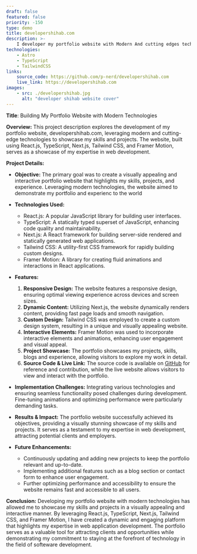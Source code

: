 ```yaml
---
draft: false
featured: false
priority: -150
type: demo
title: developershihab.com
description: >-
    I developer my portfolio website with Modern And cutting edges technologies
technologies:
    - Astro
    - TypeScript
    - TailwindCSS
links:
    source_code: https://github.com/p-nerd/developershihab.com
    live_link: https://developershihab.com
images:
    - src: ./developershihab.jpg
      alt: "developer shihab website cover"
---
```


**Title**: Building My Portfolio Website with Modern Technologies

**Overview:**
This project description explores the development of my portfolio website, developershihab.com, leveraging modern and cutting-edge technologies to showcase my skills and projects. The website, built using React.js, TypeScript, Next.js, Tailwind CSS, and Framer Motion, serves as a showcase of my expertise in web development.

**Project Details:**

- **Objective:**
  The primary goal was to create a visually appealing and interactive portfolio website that highlights my skills, projects, and experience. Leveraging modern technologies, the website aimed to demonstrate my portfolio and experienc to the world

- **Technologies Used:**

    - React.js: A popular JavaScript library for building user interfaces.
    - TypeScript: A statically typed superset of JavaScript, enhancing code quality and maintainability.
    - Next.js: A React framework for building server-side rendered and statically generated web applications.
    - Tailwind CSS: A utility-first CSS framework for rapidly building custom designs.
    - Framer Motion: A library for creating fluid animations and interactions in React applications.

- **Features:**

    1. **Responsive Design:** The website features a responsive design, ensuring optimal viewing experience across devices and screen sizes.
    2. **Dynamic Content:** Utilizing Next.js, the website dynamically renders content, providing fast page loads and smooth navigation.
    3. **Custom Design:** Tailwind CSS was employed to create a custom design system, resulting in a unique and visually appealing website.
    4. **Interactive Elements:** Framer Motion was used to incorporate interactive elements and animations, enhancing user engagement and visual appeal.
    5. **Project Showcase:** The portfolio showcases my projects, skills, blogs and experience, allowing visitors to explore my work in detail.
    6. **Source Code & Live Link:** The source code is available on [GitHub](https://github.com/p-nerd/developershihab.com) for reference and contribution, while the live website allows visitors to view and interact with the portfolio.

- **Implementation Challenges:**
  Integrating various technologies and ensuring seamless functionality posed challenges during development. Fine-tuning animations and optimizing performance were particularly demanding tasks.

- **Results & Impact:**
  The portfolio website successfully achieved its objectives, providing a visually stunning showcase of my skills and projects. It serves as a testament to my expertise in web development, attracting potential clients and employers.

- **Future Enhancements:**
    - Continuously updating and adding new projects to keep the portfolio relevant and up-to-date.
    - Implementing additional features such as a blog section or contact form to enhance user engagement.
    - Further optimizing performance and accessibility to ensure the website remains fast and accessible to all users.

**Conclusion:**
Developing my portfolio website with modern technologies has allowed me to showcase my skills and projects in a visually appealing and interactive manner. By leveraging React.js, TypeScript, Next.js, Tailwind CSS, and Framer Motion, I have created a dynamic and engaging platform that highlights my expertise in web application development. The portfolio serves as a valuable tool for attracting clients and opportunities while demonstrating my commitment to staying at the forefront of technology in the field of softeware development.
